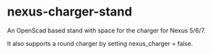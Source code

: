 # nexus-charger-stand
An OpenScad based stand with space for the charger for Nexus 5/6/7.

It also supports a round charger by setting nexus_charger = false.
